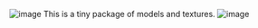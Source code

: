 ![image](https://github.com/user-attachments/assets/e799d8de-f92e-40fe-b884-645d8deb5082)
This is a tiny package of models and textures.
![image](https://github.com/user-attachments/assets/2a7a66f4-af93-4798-8f87-7a58ad5f77a9)
